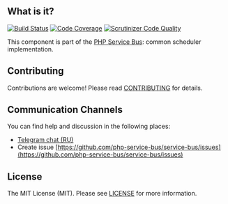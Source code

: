 ## What is it?
[![Build Status](https://travis-ci.org/php-service-bus/scheduler.svg?branch=v3.0)](https://travis-ci.org/php-service-bus/scheduler)
[![Code Coverage](https://scrutinizer-ci.com/g/php-service-bus/scheduler/badges/coverage.png?b=master)](https://scrutinizer-ci.com/g/php-service-bus/scheduler/?branch=master)
[![Scrutinizer Code Quality](https://scrutinizer-ci.com/g/php-service-bus/scheduler/badges/quality-score.png?b=master)](https://scrutinizer-ci.com/g/php-service-bus/scheduler/?branch=master)

This component is part of the [PHP Service Bus](https://github.com/php-service-bus/service-bus): common scheduler implementation.

## Contributing
Contributions are welcome! Please read [CONTRIBUTING](CONTRIBUTING.md) for details.

## Communication Channels
You can find help and discussion in the following places:
* [Telegram chat (RU)](https://t.me/php_service_bus)
* Create issue [https://github.com/php-service-bus/service-bus/issues](https://github.com/php-service-bus/service-bus/issues)

## License

The MIT License (MIT). Please see [LICENSE](LICENSE.md) for more information.
